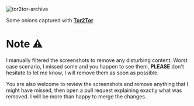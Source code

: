 ![tor2tor-archive](https://github.com/rly0nheart/tor2tor-archive/assets/74001397/759082c5-f5ea-4b25-80da-a756d182ae86)


Some onions captured with [**Tor2Tor**](https://github.com/rly0nheart/tor2tor)

# Note ⚠️
I manually filtered the screenshots to remove any disturbing content. Worst case scenario, I missed some and you happen to see them, **PLEASE** don't hesitate to let me know, I will remove them as soon as possible.

You are also welcome to review the screenshots and remove anything that I might have missed, then open a pull request explaining exactly what was removed. I will be more than happy to merge the changes.
